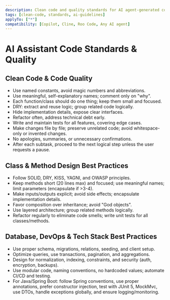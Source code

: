 ```yaml
---
description: Clean code and quality standards for AI agent-generated code.
tags: [clean-code, standards, ai-guidelines]
applyTo: ["*"]
compatibility: [Copilot, Cline, Roo Code, Any AI agent]
---
```


# AI Assistant Code Standards & Quality

## Clean Code & Code Quality

- Use named constants, avoid magic numbers and abbreviations.
- Use meaningful, self-explanatory names; comment only on "why".
- Each function/class should do one thing; keep them small and focused.
- DRY: extract and reuse logic; group related code logically.
- Hide implementation details, expose clear interfaces.
- Refactor often, address technical debt early.
- Write and maintain tests for all features, covering edge cases.
- Make changes file by file; preserve unrelated code; avoid whitespace-only or invented changes.
- No apologies, summaries, or unnecessary confirmations.
- After each subtask, proceed to the next logical step unless the user requests a pause.

## Class & Method Design Best Practices

- Follow SOLID, DRY, KISS, YAGNI, and OWASP principles.
- Keep methods short (20 lines max) and focused; use meaningful names; limit parameters (encapsulate if >3-4).
- Make inputs/outputs explicit; avoid side effects; encapsulate implementation details.
- Favor composition over inheritance; avoid "God objects".
- Use layered architecture; group related methods logically.
- Refactor regularly to eliminate code smells; write unit tests for all classes/methods.

## Database, DevOps & Tech Stack Best Practices

- Use proper schema, migrations, relations, seeding, and client setup.
- Optimize queries, use transactions, pagination, and aggregations.
- Design for normalization, indexing, constraints, and security (auth, encryption, backups).
- Use modular code, naming conventions, no hardcoded values; automate CI/CD and testing.
- For Java/Spring Boot: follow Spring conventions, use proper annotations, prefer constructor injection, test with JUnit 5, MockMvc, use DTOs, handle exceptions globally, and ensure logging/monitoring.
